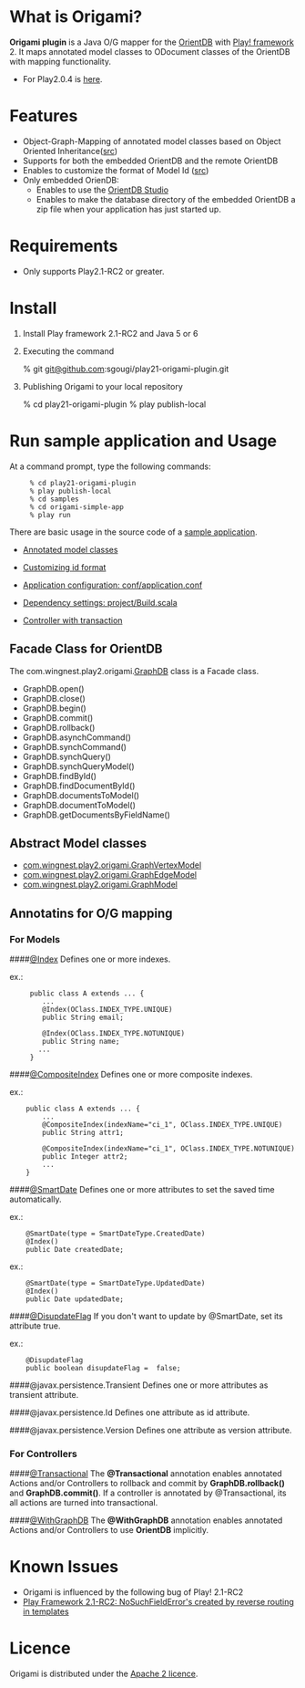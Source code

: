 What is Origami?
============
**Origami plugin** is a Java O/G mapper for the [OrientDB](https://github.com/nuvolabase/orientdb/wiki) with  [Play! framework](http://www.playframework.org/) 2. It maps annotated model classes to ODocument classes of the OrientDB with mapping functionality. 

* For Play2.0.4 is [here](http://goo.gl/zldem).

Features
======
* Object-Graph-Mapping of annotated model classes based on Object Oriented Inheritance([src](http://goo.gl/tCAhS))
* Supports for both the embedded OrientDB and the remote OrientDB
* Enables to customize the format of Model Id ([src](http://goo.gl/0ZNkB))
* Only embedded OrienDB:
   * Enables to use the [OrientDB Studio](https://github.com/nuvolabase/orientdb/wiki/OrientDB-Studio)
   * Enables to make the database directory of the embedded OrientDB a zip file when your application has just started up.

Requirements
=========
* Only supports Play2.1-RC2 or greater.

Install
====
  1)  Install Play framework 2.1-RC2 and Java 5 or 6

  2)  Executing the command 

         % git git@github.com:sgougi/play21-origami-plugin.git

  3)  Publishing Origami to your local repository

         % cd play21-origami-plugin
         % play publish-local

Run sample application and Usage
=======================
At a command prompt, type the following commands:

         % cd play21-origami-plugin
         % play publish-local
         % cd samples
         % cd origami-simple-app
         % play run

There are basic usage in the source code of a [sample application](http://goo.gl/eWFr3). 

* [Annotated model classes](http://goo.gl/tCAhS)

* [Customizing id format](http://goo.gl/jXcsN)

* [Application configuration: conf/application.conf](http://goo.gl/8Cqq3)

* [Dependency settings: project/Build.scala](http://goo.gl/xbU9c)  

* [Controller with transaction](http://goo.gl/AvNc5)

## Facade Class for OrientDB
The com.wingnest.play2.origami.[GraphDB](http://goo.gl/XyUAA) class is a Facade class.

* GraphDB.open()
* GraphDB.close()
* GraphDB.begin()
* GraphDB.commit()
* GraphDB.rollback()
* GraphDB.asynchCommand()
* GraphDB.synchCommand()
* GraphDB.synchQuery()
* GraphDB.synchQueryModel()
* GraphDB.findById()
* GraphDB.findDocumentById()
* GraphDB.documentsToModel()
* GraphDB.documentToModel()
* GraphDB.getDocumentsByFieldName()

## Abstract Model classes

* [com.wingnest.play2.origami.GraphVertexModel](http://goo.gl/DVcsa)
* [com.wingnest.play2.origami.GraphEdgeModel](http://goo.gl/EwGj9)
* [com.wingnest.play2.origami.GraphModel](http://goo.gl/KJjLD)

## Annotatins for O/G mapping

### For Models
####[@Index](http://goo.gl/RiF1W)
Defines one or more indexes.

  ex.:

         public class A extends ... {
            ...
            @Index(OClass.INDEX_TYPE.UNIQUE)
            public String email;     
    
            @Index(OClass.INDEX_TYPE.NOTUNIQUE)
            public String name;     
           ...
         }

####[@CompositeIndex](http://goo.gl/M1ej3)
Defines one or more composite indexes.

  ex.:

        public class A extends ... {
            ...
            @CompositeIndex(indexName="ci_1", OClass.INDEX_TYPE.UNIQUE)
            public String attr1;     
    
            @CompositeIndex(indexName="ci_1", OClass.INDEX_TYPE.NOTUNIQUE)
            public Integer attr2;
            ...
        }     

####[@SmartDate](http://goo.gl/iZyaZ)
Defines one or more attributes to set the saved time automatically.

  ex.:

        @SmartDate(type = SmartDateType.CreatedDate)
        @Index()
        public Date createdDate;

  ex.:

        @SmartDate(type = SmartDateType.UpdatedDate)
        @Index()
        public Date updatedDate;    

####[@DisupdateFlag](http://goo.gl/Mymir)
If you don't want to update by @SmartDate, set its attribute true.

  ex.:

        @DisupdateFlag
        public boolean disupdateFlag =  false;

####@javax.persistence.Transient
Defines one or more attributes as transient attribute.

####@javax.persistence.Id
Defines one attribute as id attribute.

####@javax.persistence.Version
Defines one attribute as version attribute.

### For Controllers
####[@Transactional](http://goo.gl/v7Jbn)
The **@Transactional** annotation enables annotated Actions and/or Controllers to rollback and commit by **GraphDB.rollback()** and **GraphDB.commit()**. If a controller is annotated by @Transactional, its all actions are turned into transactional. 

####[@WithGraphDB](http://goo.gl/AnpQS)
The **@WithGraphDB** annotation enables annotated Actions and/or Controllers to use **OrientDB** implicitly.


Known Issues
=============
* Origami is influenced by the following bug of Play! 2.1-RC2
 * [Play Framework 2.1-RC2: NoSuchFieldError's created by reverse routing in templates](http://goo.gl/dKSJd)
 
Licence
========
Origami is distributed under the [Apache 2 licence](http://www.apache.org/licenses/LICENSE-2.0.html).
 
